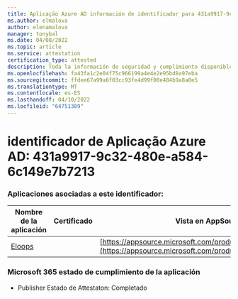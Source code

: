 ```yaml
---
title: Aplicação Azure AD información de identificador para 431a9917-9c32-480e-a584-6c149e7b7213
ms.author: elmalova
author: elenamalova
manager: tonybal
ms.date: 04/08/2022
ms.topic: article
ms.service: attestation
certification_type: attested
description: Toda la información de seguridad y cumplimiento disponible para 431a9917-9c32-480e-a584-6c149e7b7213.
ms.openlocfilehash: fa43fa1c2e04f75c966199a4e4e2e95bd8a97eba
ms.sourcegitcommit: ffdee67a99a6f03cc93fe4d99f00e484b9a8a0e5
ms.translationtype: MT
ms.contentlocale: es-ES
ms.lasthandoff: 04/10/2022
ms.locfileid: "64751389"
---
```

# <a name="azure-app-id-431a9917-9c32-480e-a584-6c149e7b7213"></a>identificador de Aplicação Azure AD: 431a9917-9c32-480e-a584-6c149e7b7213


### <a name="apps-associated-with-this-id"></a>Aplicaciones asociadas a este identificador:
| **Nombre de la aplicación** | **Certificado** | **Vista en AppSource** |
|--------------|---------------|-----------------------|
| [Eloops](../forward/WA200002287.md) |  | [https://appsource.microsoft.com/product/office/WA200002287](https://appsource.microsoft.com/product/office/WA200002287) |

### <a name="microsoft-365-app-compliance-status"></a>Microsoft 365 estado de cumplimiento de la aplicación
- Publisher Estado de Attestaton: Completado
